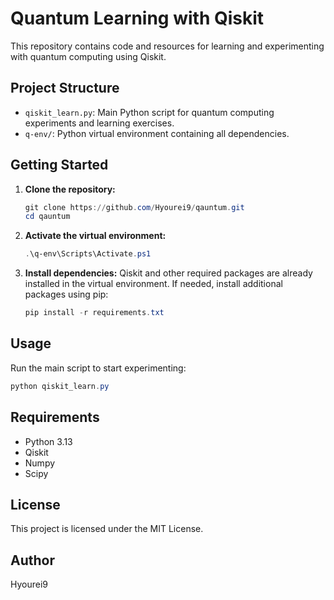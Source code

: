 # Quantum Learning with Qiskit

This repository contains code and resources for learning and experimenting with quantum computing using Qiskit.

## Project Structure
- `qiskit_learn.py`: Main Python script for quantum computing experiments and learning exercises.
- `q-env/`: Python virtual environment containing all dependencies.

## Getting Started
1. **Clone the repository:**
   ```powershell
   git clone https://github.com/Hyourei9/qauntum.git
   cd qauntum
   ```
2. **Activate the virtual environment:**
   ```powershell
   .\q-env\Scripts\Activate.ps1
   ```
3. **Install dependencies:**
   Qiskit and other required packages are already installed in the virtual environment. If needed, install additional packages using pip:
   ```powershell
   pip install -r requirements.txt
   ```

## Usage
Run the main script to start experimenting:
```powershell
python qiskit_learn.py
```

## Requirements
- Python 3.13
- Qiskit
- Numpy
- Scipy

## License
This project is licensed under the MIT License.

## Author
Hyourei9
